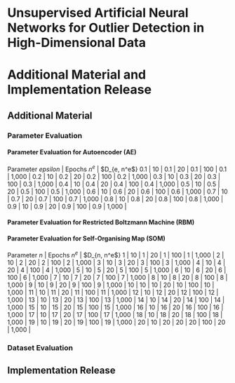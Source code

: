 # Unsupervised Artificial Neural Networks for Outlier Detection in High-Dimensional Data
# Additional Material and Implementation Release

## Additional Material

### Parameter Evaluation

#### Parameter Evaluation for Autoencoder (AE)

Parameter $epsilon$ | Epochs $n^e$ | $D_{e, n^e$}
0.1 | 10 | 
0.1 | 20 | 
0.1 | 100 | 
0.1 | 1,000 | 
0.2 | 10 | 
0.2 | 20 | 
0.2 | 100 | 
0.2 | 1,000 | 
0.3 | 10 | 
0.3 | 20 | 
0.3 | 100 | 
0.3 | 1,000 | 
0.4 | 10 | 
0.4 | 20 | 
0.4 | 100 | 
0.4 | 1,000 | 
0.5 | 10 | 
0.5 | 20 | 
0.5 | 100 | 
0.5 | 1,000 | 
0.6 | 10 | 
0.6 | 20 | 
0.6 | 100 | 
0.6 | 1,000 | 
0.7 | 10 | 
0.7 | 20 | 
0.7 | 100 | 
0.7 | 1,000 | 
0.8 | 10 | 
0.8 | 20 | 
0.8 | 100 | 
0.8 | 1,000 | 
0.9 | 10 | 
0.9 | 20 | 
0.9 | 100 | 
0.9 | 1,000 | 

#### Parameter Evaluation for Restricted Boltzmann Machine (RBM)



#### Parameter Evaluation for Self-Organising Map (SOM)

Parameter $n$ | Epochs $n^e$ | $D_{n, n^e$}
1 | 10 | 
1 | 20 | 
1 | 100 | 
1 | 1,000 | 
2 | 10 | 
2 | 20 | 
2 | 100 | 
2 | 1,000 | 
3 | 10 | 
3 | 20 | 
3 | 100 | 
3 | 1,000 | 
4 | 10 | 
4 | 20 | 
4 | 100 | 
4 | 1,000 | 
5 | 10 | 
5 | 20 | 
5 | 100 | 
5 | 1,000 | 
6 | 10 | 
6 | 20 | 
6 | 100 | 
6 | 1,000 | 
7 | 10 | 
7 | 20 | 
7 | 100 | 
7 | 1,000 | 
8 | 10 | 
8 | 20 | 
8 | 100 | 
8 | 1,000 | 
9 | 10 | 
9 | 20 | 
9 | 100 | 
9 | 1,000 | 
10 | 10 | 
10 | 20 | 
10 | 100 | 
10 | 1,000 | 
11 | 10 | 
11 | 20 | 
11 | 100 | 
11 | 1,000 | 
12 | 10 | 
12 | 20 | 
12 | 100 | 
12 | 1,000 | 
13 | 10 | 
13 | 20 | 
13 | 100 | 
13 | 1,000 | 
14 | 10 | 
14 | 20 | 
14 | 100 | 
14 | 1,000 | 
15 | 10 | 
15 | 20 | 
15 | 100 | 
15 | 1,000 | 
16 | 10 | 
16 | 20 | 
16 | 100 | 
16 | 1,000 | 
17 | 10 | 
17 | 20 | 
17 | 100 | 
17 | 1,000 | 
18 | 10 | 
18 | 20 | 
18 | 100 | 
18 | 1,000 | 
19 | 10 | 
19 | 20 | 
19 | 100 | 
19 | 1,000 | 
20 | 10 | 
20 | 20 | 
20 | 100 | 
20 | 1,000 | 


### Dataset Evaluation


## Implementation Release
